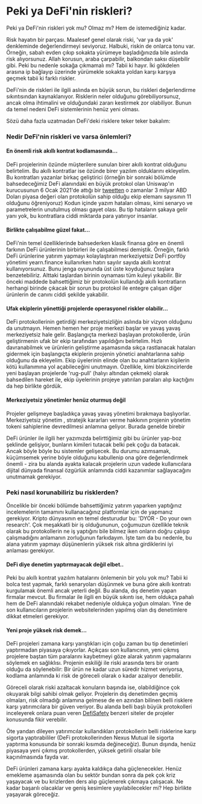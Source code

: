 # Peki ya DeFi'nin riskleri?

Peki ya DeFi'nin riskleri yok mu? Olmaz mı? Hem de istemediğiniz kadar.  

Risk hayatın bir parçası. Maalesef genel olarak riski, 'var ya da yok' denkleminde değerlendirmeyi seviyoruz. Halbuki, riskin de onlarca tonu var. Örneğin, sabah evden çıkıp sokakta yürümeye başladığınızda bile aslında risk alıyorsunuz. Allah korusun, araba çarpabilir, balkondan saksı düşebilir gibi. Peki bu nedenle sokağa çıkmamalı mı? Tabii ki hayır. İki gökdelen arasına ip bağlayıp üzerinde yürümekle sokakta yoldan karşı karşıya geçmek tabii ki farklı riskler. 

DeFi'nin de riskleri ile ilgili aslında en büyük sorun, bu riskleri değerlendirme sıkıntısından kaynaklanıyor. Risklerin neler olduğunu görebiliyorsunuz, ancak olma ihtimalini ve olduğundaki zararı kestirmek zor olabiliyor. Bunun da temel nedeni DeFi sistemlerinin henüz yeni olması. 

Sözü daha fazla uzatmadan DeFi'deki risklere teker teker bakalım: 

### Nedir DeFi'nin riskleri ve varsa önlemleri?

#### En önemli risk akıllı kontrat kodlamasında... 

DeFi projelerinin özünde müşterilere sunulan birer akıllı kontrat olduğunu belirtelim. Bu akıllı kontratlar ise özünde birer yazılım olduklarını ekleyelim. Bu kontratları yazanlar birkaç geliştirici \(örneğin bir sonraki bölümde bahsedeceğimiz DeFi alanındaki en büyük protokol olan Uniswap'ın kurucusunun 6 Ocak 2021'de attığı bir [tweetten](https://twitter.com/haydenzadams/status/1346575665940860929?lang=en) o zamanlar 3 milyar ABD Doları piyasa değeri olan protokolün sahip olduğu ekip elemanı sayısının 11 olduğunu öğreniyoruz\) Kodun içinde yazım hataları olması, kimi senaryo ve parametrelerin unutulmuş olması gayet olası. Bu tip hataların şakaya gelir yanı yok, bu kontratlara ciddi miktarda para yatırıyor insanlar. 

#### Birlikte çalışabilme güzel fakat... 

DeFi'nin temel özelliklerinde bahsederken klasik finansa göre en önemli farkının DeFi ürünlerinin birbirleri ile çalışabilmesi demiştik. Örneğin, farklı DeFi ürünlerine yatırım yapmayı kolaylaştıran merkeziyetsiz DeFi portföy yönetimi yearn.finance kullanırken hatırı sayılır sayıda akıllı kontrat kullanıyorsunuz. Bunu jenga oyununda üst üste koyduğunuz taşlara benzetebiliriz. Alttaki taşlardan birinin oynaması tüm kuleyi yıkabilir. Bir önceki maddede bahsettiğimiz bir protokolün kullandığı akıllı kontratların herhangi birinde çıkacak bir sorun bu protokol ile entegre çalışan diğer ürünlerin de canını ciddi şekilde yakabilir.  

#### Ufak ekiplerin yönettiği projelerde operasyonel riskler olabilir...

DeFi protokollerinin getirdiği merkeziyetsizliğin aslında bir vizyon olduğunu da unutmayın. Hemen hemen her proje merkezi başlar ve yavaş yavaş merkeziyetsiz hale gelir. Başlangıçta merkezi başlayan protokollerde, ürün geliştirmenin ufak bir ekip tarafından yapıldığını belirtelim. Hızlı davranabilmek ve ürünlerin geliştirme aşamasında sıkça rastlanacak hataları gidermek için başlangıçta ekiplerin projenin yönetici anahtarlarına sahip olduğunu da ekleyelim. Ekip üyelerinin elinde olan bu anahtarların kişilerin kötü kullanımına yol açabileceğini unutmayın. Özellikle, kimi blokzincirlerde yeni başlayan projelerde 'rug-pull' \(halıyı altından çekmek\) olarak bahsedilen hareket ile, ekip üyelerinin projeye yatırılan paraları alıp kaçtığını da hep birlikte gördük. 

#### Merkeziyetsiz yönetimler henüz oturmuş değil

Projeler gelişmeye başladıkça yavaş yavaş yönetimi bırakmaya başlıyorlar. Merkeziyetsiz yönetim , stratejik kararları verme hakkının projenin yönetim tokeni sahiplerine devredilmesi anlamına geliyor. Burada genelde birebir 

DeFi ürünler ile ilgili her yazımızda belirttiğimiz gibi bu ürünler yap-boz şeklinde gelişiyor, bunların kimileri tutacak belki pek çoğu da batacak. Ancak böyle böyle bu sistemler gelişecek. Bu durumu azımsamak, küçümsemek yerine böyle olduğunu kabullenip ona göre değerlendirmek önemli - zira bu alanda ayakta kalacak projelerin uzun vadede kullanıcılara dijital dünyada finansal özgürlük anlamında ciddi kazanımlar sağlayacağını unutmamak gerekiyor.

### Peki nasıl korunabiliriz bu risklerden? 

Öncelikle bir önceki bölümde bahsettiğimiz yatırım yaparken yaptığınız incelemelerin tamamını kullanacağınız platformlar için de yapmanız gerekiyor. Kripto dünyasının en temel desturudur bu: 'DYOR - Do your own research'. Çok meşakkatli bir iş olduğununun, çoğumuzun özellikle teknik olarak bu protokollerin ne iş yaptığını bile bilmez iken onların doğru çalışıp çalışmadığını anlamanın zorluğunun farkıdayım. İşte tam da bu nedenle, bu alana yatırım yapmayı düşünenlerin yüksek risk altına girdiklerini iyi anlaması gerekiyor. 

#### DeFi diye denetim yaptırmayacak değil elbet..

Peki bu akıllı kontrat yazılım hatalarını önlemenin bir yolu yok mu? Tabii ki bolca test yapmak, farklı senaryoları düşünmek ve buna göre akıllı kontratı kurgulamak önemli ancak yeterli değil. Bu alanda, dış denetim yapan firmalar mevcut. Bu firmalar ile ilgili en büyük sıkıntı ise, hem oldukça pahalı hem de DeFi alanındaki rekabet nedeniyle oldukça yoğun olmaları. Yine de son kullanıcıların projelerin websitelerinden yapılmış olan dış denetimlere dikkat etmeleri gerekiyor. 

#### Yeni proje yüksek risk demek... 

DeFi projeleri zamana karşı yarıştıkları için çoğu zaman bu tip denetimleri yaptırmadan piyasaya çıkıyorlar.  Açıkçası son kullanıcının, yeni çıkmış projelere baştan tüm paralarını kaybetmeyi göze alarak yatırım yapmalarını söylemek en sağlıklısı. Projenin eskiliği ile riski arasında ters bir orantı olduğu da söylenebilir: Bir ürün ne kadar uzun süredir hizmet veriyorsa, kodlama anlamında ki risk de göreceli olarak o kadar azalıyor denebilir. 



Göreceli olarak riski azaltacak konuların başında ise, olabildiğince çok okuyarak bilgi sahibi olmak geliyor. Projelerin dış denetimden geçmiş olmaları, risk olmadığı anlamına gelmese de en azından bilinen belli risklere karşı yatırımcılara bir güven veriyor. Bu alanda belli başlı büyük protokolleri inceleyerek onlara puan veren [DefiSafety](https://defisafety.com/) benzeri siteler de projeler konusunda fikir verebilir. 

Öte yandan dileyen yatırımcılar kullandıkları protokollerin belli risklerine karşı sigorta yaptırabililer \(DeFi protokollerinden Nexus Mutual ile sigorta yaptırma konusunda bir sonraki kısımda değineceğiz\). Bunun dışında, henüz piyasaya yeni çıkmış protokollerden, yüksek getirili olsalar bile kaçınılmasında fayda var. 

DeFi ürünleri zamana karşı ayakta kaldıkça daha güçlenecekler. Henüz emekleme aşamasında olan bu sektör bundan sonra da pek çok kriz yaşayacak ve bu krizlerden ders alıp güçlenerek çıkmaya çalışacak. Ne kadar başarılı olacaklar ve geniş kesimlere yayılabilecekler mi? Hep birlikte yaşayarak göreceğiz.  

##  <a id="sonu&#xE7;"></a>

